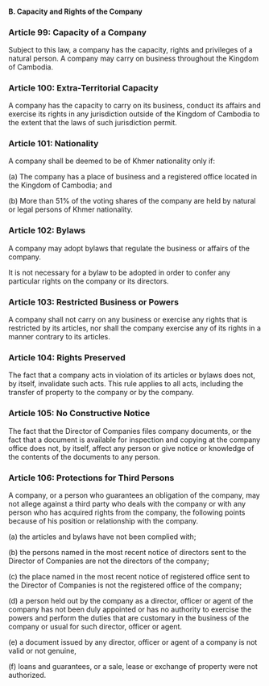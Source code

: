 #### B. Capacity and Rights of the Company

### Article 99: Capacity of a Company

Subject to this law, a company has the capacity, rights and privileges of a natural person. A company may carry on business throughout the Kingdom of Cambodia.

### Article 100: Extra-Territorial Capacity

A company has the capacity to carry on its business, conduct its affairs and exercise its rights in any jurisdiction outside of the Kingdom of Cambodia to the extent that the laws of such jurisdiction permit.

### Article 101: Nationality

A company shall be deemed to be of Khmer nationality only if:

(a) The company has a place of business and a registered office located in the Kingdom of Cambodia; and

(b) More than 51% of the voting shares of the company are held by natural or legal persons of Khmer nationality.

### Article 102: Bylaws

A company may adopt bylaws that regulate the business or affairs of the company.

It is not necessary for a bylaw to be adopted in order to confer any particular rights on the company or its directors.

### Article 103: Restricted Business or Powers

A company shall not carry on any business or exercise any rights that is restricted by its articles, nor shall the company exercise any of its rights in a manner contrary to its articles.

### Article 104: Rights Preserved

The fact that a company acts in violation of its articles or bylaws does not, by itself, invalidate such acts. This rule applies to all acts, including the transfer of property to the company or by the company.

### Article 105: No Constructive Notice

The fact that the Director of Companies files company documents, or the fact that a document is available for inspection and copying at the company office does not, by itself, affect any person or give notice or knowledge of the contents of the documents to any person.

### Article 106: Protections for Third Persons

A company, or a person who guarantees an obligation of the company, may not allege against a third party who deals with the company or with any person who has acquired rights from the company, the following points because of his position or relationship with the company.

(a) the articles and bylaws have not been complied with;

(b) the persons named in the most recent notice of directors sent to the Director of Companies are not the directors of the company;

(c) the place named in the most recent notice of registered office sent to the Director of Companies is not the registered office of the company;

(d) a person held out by the company as a director, officer or agent of the company has not been duly appointed or has no authority to exercise the powers and perform the duties that are customary in the business of the company or usual for such director, officer or agent.

(e) a document issued by any director, officer or agent of a company is not valid or not genuine,

(f) loans and guarantees, or a sale, lease or exchange of property were not authorized.
